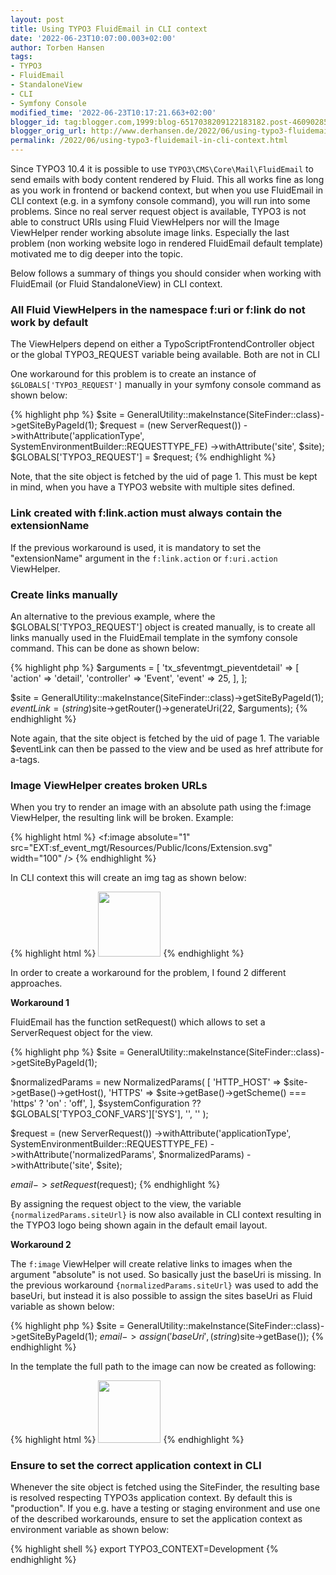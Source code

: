 ```yaml
---
layout: post
title: Using TYPO3 FluidEmail in CLI context
date: '2022-06-23T10:07:00.003+02:00'
author: Torben Hansen
tags:
- TYPO3
- FluidEmail
- StandaloneView
- CLI
- Symfony Console
modified_time: '2022-06-23T10:17:21.663+02:00'
blogger_id: tag:blogger.com,1999:blog-6517038209122183182.post-4609028560548194137
blogger_orig_url: http://www.derhansen.de/2022/06/using-typo3-fluidemail-in-cli-context.html
permalink: /2022/06/using-typo3-fluidemail-in-cli-context.html
---
```

Since TYPO3 10.4 it is possible to use `TYPO3\CMS\Core\Mail\FluidEmail` to send emails with body content rendered
by Fluid. This all works fine as long as you work in frontend or backend context, but when you use FluidEmail in CLI
context (e.g. in a symfony console command), you will run into some problems. Since no real server request object is
available, TYPO3 is not able to construct URIs using Fluid ViewHelpers nor will the Image ViewHelper render working
absolute image links. Especially the last problem (non working website logo in rendered FluidEmail default template)
motivated me to dig deeper into the topic.

Below follows a summary of things you should consider when working with FluidEmail (or Fluid StandaloneView) in CLI
context.

### All Fluid ViewHelpers in the namespace f:uri or f:link do not work by default

The ViewHelpers depend on either a TypoScriptFrontendController object or the global TYPO3_REQUEST variable being
available. Both are not in CLI

One workaround for this problem is to create an instance of `$GLOBALS['TYPO3_REQUEST']` manually in your symfony
console command as shown below:

{% highlight php %}
$site = GeneralUtility::makeInstance(SiteFinder::class)->getSiteByPageId(1);
$request = (new ServerRequest())
    ->withAttribute('applicationType', SystemEnvironmentBuilder::REQUESTTYPE_FE)
    ->withAttribute('site', $site);
$GLOBALS['TYPO3_REQUEST'] = $request;
{% endhighlight %}

Note, that the site object is fetched by the uid of page 1. This must be kept in mind, when you have a TYPO3 website
with multiple sites defined.

### Link created with f:link.action must always contain the extensionName
If the previous workaround is used, it is mandatory to set the "extensionName" argument in the `f:link.action` or
`f:uri.action` ViewHelper.

### Create links manually

An alternative to the previous example, where the $GLOBALS['TYPO3_REQUEST'] object is created manually, is to create
all links manually used in the FluidEmail template in the symfony console command. This can be done as shown below:

{% highlight php %}
$arguments = [
    'tx_sfeventmgt_pieventdetail' => [
        'action' => 'detail',
        'controller' => 'Event',
        'event' => 25,
    ],
];

$site = GeneralUtility::makeInstance(SiteFinder::class)->getSiteByPageId(1);
$eventLink = (string)$site->getRouter()->generateUri(22, $arguments);
{% endhighlight %}

Note again, that the site object is fetched by the uid of page 1. The variable $eventLink can then be passed to the
view and be used as href attribute for a-tags.

### Image ViewHelper creates broken URLs

When you try to render an image with an absolute path using the f:image ViewHelper, the resulting link will be broken.
Example:

{% highlight html %}
<f:image absolute="1" src="EXT:sf_event_mgt/Resources/Public/Icons/Extension.svg" width="100" />
{% endhighlight %}

In CLI context this will create an img tag as shown below:

{% highlight html %}
<img src="http://./typo3/sysext/core/bin/typo3conf/ext/sf_event_mgt/Resources/Public/Icons/Extension.svg" width="100" height="104" alt="">
{% endhighlight %}

In order to create a workaround for the problem, I found 2 different approaches.

**Workaround 1**

FluidEmail has the function setRequest() which allows to set a ServerRequest object for the view. 

{% highlight php %}
$site = GeneralUtility::makeInstance(SiteFinder::class)->getSiteByPageId(1);

$normalizedParams = new NormalizedParams(
    [
        'HTTP_HOST' => $site->getBase()->getHost(),
        'HTTPS' => $site->getBase()->getScheme() === 'https' ? 'on' : 'off',
    ],
    $systemConfiguration ?? $GLOBALS['TYPO3_CONF_VARS']['SYS'],
    '',
    ''
);

$request = (new ServerRequest())
    ->withAttribute('applicationType', SystemEnvironmentBuilder::REQUESTTYPE_FE)
    ->withAttribute('normalizedParams', $normalizedParams)
    ->withAttribute('site', $site);

$email->setRequest($request);
{% endhighlight %}

By assigning the request object to the view, the variable `{normalizedParams.siteUrl}` is now also available in CLI 
context resulting in the TYPO3 logo being shown again in the default email layout. 

**Workaround 2**

The `f:image` ViewHelper will create relative links to images when the argument "absolute" is not used. So basically just
the baseUri is missing. In the previous workaround `{normalizedParams.siteUrl}` was used to add the baseUri, but instead
it is also possible to assign the sites baseUri as Fluid variable as shown below:

{% highlight php %}
$site = GeneralUtility::makeInstance(SiteFinder::class)->getSiteByPageId(1);
$email->assign('baseUri', (string)$site->getBase());
{% endhighlight %}

In the template the full path to the image can now be created as following:

{% highlight html %}
<img src="{baseUri}{f:uri.image(src: 'EXT:sf_event_mgt/Resources/Public/Icons/Extension.svg', width: '100')}" width="100" />
{% endhighlight %}

### Ensure to set the correct application context in CLI

Whenever the site object is fetched using the SiteFinder, the resulting base is resolved respecting TYPO3s application
context. By default this is "production". If you e.g. have a testing or staging environment and use one of the described
workarounds, ensure to set the application context as environment variable as shown below:

{% highlight shell %}
export TYPO3_CONTEXT=Development
{% endhighlight %}
